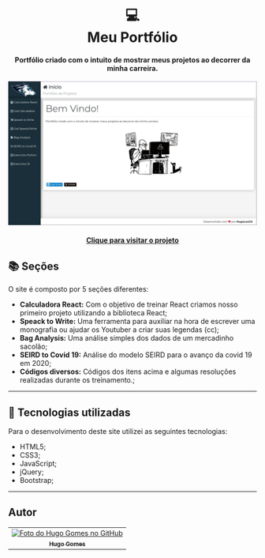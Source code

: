 <h1 align="center">
  💻<br>Meu Portfólio
</h1>

<h4 align="center">
  Portfólio criado com o intuito de mostrar meus projetos ao decorrer da minha carreira.
</h4>

![Resultado final do projeto](https://github.com/hugoleogs/my_website/blob/main/src/assets/imgs/img1.png)

<h4 align="center"><a href="https://hugo-gomes-beta-v10.netlify.app/">Clique para visitar o projeto</a></h4>

## 📚 Seções
O site é composto por 5 seções diferentes:

- **Calculadora React:** Com o objetivo de treinar React criamos nosso primeiro projeto utilizando a biblioteca React;
- **Speack to Write:** Uma ferramenta para auxiliar na hora de escrever uma monografia ou ajudar os Youtuber a criar suas legendas (cc);
- **Bag Analysis:** Uma análise simples dos dados de um mercadinho sacolão;
- **SEIRD to Covid 19:** Análise do modelo SEIRD para o avanço da covid 19 em 2020;
- **Códigos diversos:** Códigos dos itens acima e algumas resoluções realizadas durante os treinamento.;

---

## 💼 Tecnologias utilizadas
Para o desenvolvimento deste site utilizei as seguintes tecnologias:

- HTML5;
- CSS3;
- JavaScript;
- jQuery; 
- Bootstrap;

---

## Autor<br>
<table>
  <tr>
    <td align="center">
      <a href="https://github.com/hugoleogs">
        <img src="https://avatars.githubusercontent.com/u/54851743?v=4" width="100px;" alt="Foto do Hugo Gomes no GitHub"/><br>
        <sub>
          <b>Hugo Gomes</b>
        </sub>
      </a>
    </td>
  </tr>
</table>
